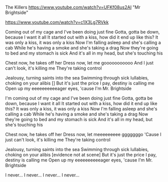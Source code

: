 The Killers
https://www.youtube.com/watch?v=UFKf08us2AI
"Mr Brightside"

https://www.youtube.com/watch?v=c1X3Lg7RVkk

Coming out of my cage and I've been doing just fine
Gotta, gotta be down, because I want it all
It started out with a kiss, how did it end up like this?
It was only a kiss, it was only a kiss
Now I'm falling asleep and she's calling a cab
While he's having a smoke and she's taking a drag
Now they're going to bed and my stomach is sick
And it's all in my head, but she's touching his

Chest now, he takes off her
Dress now, let me gooooooooooo
And I just can't look, it's killing me
They're taking control

Jealousy, turning saints into the sea
Swimming through sick lullabies, choking on your alibis []
But it's just the price I pay, destiny is calling me
Open up my eeeeeeeeeeager eyes, 'cause I'm Mr. Brightside

I'm coming out of my cage and I've been doing just fine
Gotta, gotta be down, because I want it all
It started out with a kiss, how did it end up like this?
It was only a kiss, it was only a kiss
Now I'm falling asleep and she's calling a cab
While he's having a smoke and she's taking a drag
Now they're going to bed and my stomach is sick
And it's all in my head, but she's touching his

Chest now, he takes off her
Dress now, let meeeeeeeee gggggggo
'Cause I just can't look, it's killing me
They're taking control

Jealousy, turning saints into the sea
Swimming through sick lullabies, choking on your alibis [evidence not at scene]
But it's just the price I pay, destiny is calling me
Open up my eeeeeeeeeeager eyes, 'cause I'm Mr. Brightside

I never...
I never...
I never...
I never...
